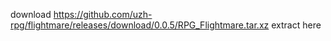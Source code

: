 download https://github.com/uzh-rpg/flightmare/releases/download/0.0.5/RPG_Flightmare.tar.xz
extract here